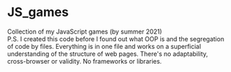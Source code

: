 # JS_games <br />
Collection of my JavaScript games (by summer 2021) <br />
P.S. I created this code before I found out what OOP is and the segregation of code by files. Everything is in one file and works on a superficial understanding of the structure of web pages. There's no adaptability, cross-browser or validity. No frameworks or libraries.
